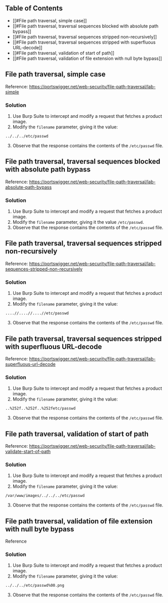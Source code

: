 ## Table of Contents

- [[#File path traversal, simple case]]
- [[#File path traversal, traversal sequences blocked with absolute path bypass]]
- [[#File path traversal, traversal sequences stripped non-recursively]]
- [[#File path traversal, traversal sequences stripped with superfluous URL-decode]]
- [[#File path traversal, validation of start of path]]
- [[#File path traversal, validation of file extension with null byte bypass]]

## File path traversal, simple case
Reference: https://portswigger.net/web-security/file-path-traversal/lab-simple

<!-- omit in toc -->
### Solution
1. Use Burp Suite to intercept and modify a request that fetches a product image.
2. Modify the ``filename`` parameter, giving it the value:
```
../../../etc/passwd
```
3. Observe that the response contains the contents of the ``/etc/passwd`` file.

## File path traversal, traversal sequences blocked with absolute path bypass
Reference: https://portswigger.net/web-security/file-path-traversal/lab-absolute-path-bypass

<!-- omit in toc -->
### Solution
1. Use Burp Suite to intercept and modify a request that fetches a product image.
2. Modify the ``filename`` parameter, giving it the value ``/etc/passwd``.
3. Observe that the response contains the contents of the ``/etc/passwd`` file.

## File path traversal, traversal sequences stripped non-recursively
Reference: https://portswigger.net/web-security/file-path-traversal/lab-sequences-stripped-non-recursively

<!-- omit in toc -->
### Solution
1. Use Burp Suite to intercept and modify a request that fetches a product image.
2. Modify the ``filename`` parameter, giving it the value:
```
....//....//....//etc/passwd
```
3. Observe that the response contains the contents of the ``/etc/passwd`` file.

## File path traversal, traversal sequences stripped with superfluous URL-decode
Reference: https://portswigger.net/web-security/file-path-traversal/lab-superfluous-url-decode

<!-- omit in toc -->
### Solution
1. Use Burp Suite to intercept and modify a request that fetches a product image.
2. Modify the ``filename`` parameter, giving it the value:
```
..%252f..%252f..%252fetc/passwd
```
3. Observe that the response contains the contents of the ``/etc/passwd`` file.

## File path traversal, validation of start of path
Reference: https://portswigger.net/web-security/file-path-traversal/lab-validate-start-of-path

<!-- omit in toc -->
### Solution
1. Use Burp Suite to intercept and modify a request that fetches a product image.
2. Modify the ``filename`` parameter, giving it the value:
```
/var/www/images/../../../etc/passwd
```
3. Observe that the response contains the contents of the ``/etc/passwd`` file.

## File path traversal, validation of file extension with null byte bypass
Reference

<!-- omit in toc -->
### Solution
1. Use Burp Suite to intercept and modify a request that fetches a product image.
2. Modify the ``filename`` parameter, giving it the value:
```
../../../etc/passwd%00.png
```
3. Observe that the response contains the contents of the ``/etc/passwd`` file.